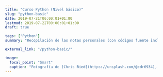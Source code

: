 ```yaml
---
title: "Curso Python (Nivel básico)"
slug: "python-basic"
date: 2019-07-21T00:00:01+01:00
lastmod: 2019-07-22T00:00:01+01:00
draft: true

tags: ["Python"]
summary: "Recopilación de las notas personales (con códigos fuente incluidos) tomadas durante la realización del recomendable curso 'Python desde 0', disponible en la plataforma YouTube y ofrecido por el canal 'Píldoras Informáticas'."

external_link: "/python-basic/"

image:
  focal_point: "Smart"
  caption: "Fotografía de [Chris Ried](https://unsplash.com/@cdr6934), disponible en [Unsplash](https://unsplash.com/photos/ieic5Tq8YMk)."
---
```

